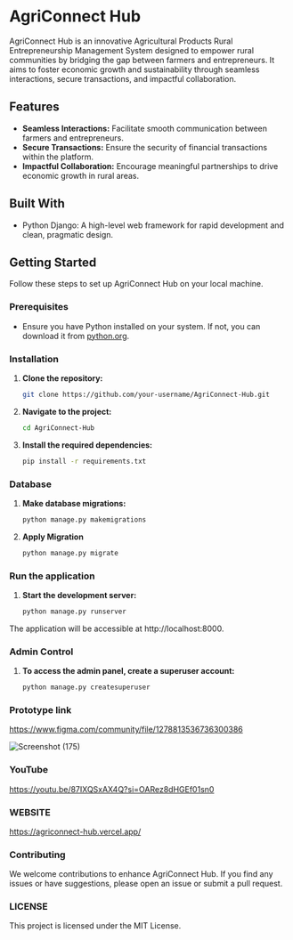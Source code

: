# AgriConnect Hub

AgriConnect Hub is an innovative Agricultural Products Rural Entrepreneurship Management System designed to empower rural communities by bridging the gap between farmers and entrepreneurs. It aims to foster economic growth and sustainability through seamless interactions, secure transactions, and impactful collaboration.

## Features

- **Seamless Interactions:** Facilitate smooth communication between farmers and entrepreneurs.
- **Secure Transactions:** Ensure the security of financial transactions within the platform.
- **Impactful Collaboration:** Encourage meaningful partnerships to drive economic growth in rural areas.

## Built With

- Python Django: A high-level web framework for rapid development and clean, pragmatic design.

## Getting Started

Follow these steps to set up AgriConnect Hub on your local machine.

### Prerequisites

- Ensure you have Python installed on your system. If not, you can download it from [python.org](https://www.python.org/).

### Installation

1. **Clone the repository:**

   ```bash
   git clone https://github.com/your-username/AgriConnect-Hub.git
2. **Navigate to the project:**
    ```bash
    cd AgriConnect-Hub
3. **Install the required dependencies:**
   ```bash
   pip install -r requirements.txt

### Database

1. **Make database migrations:**
   ```bash
   python manage.py makemigrations
2. **Apply Migration**
   ```bash
   python manage.py migrate
### Run the application

1. **Start the development server:**
   ```bash
   python manage.py runserver
The application will be accessible at http://localhost:8000.

### Admin Control
1. **To access the admin panel, create a superuser account:**
   ```bash
   python manage.py createsuperuser

### Prototype link
https://www.figma.com/community/file/1278813536736300386

![Screenshot (175)](https://github.com/manishraj27/AGRICONNECT-HUB/assets/77354587/1fa92640-a2d4-4276-9a8c-d1029724746c)

### YouTube
https://youtu.be/87IXQSxAX4Q?si=OARez8dHGEf01sn0

### WEBSITE
https://agriconnect-hub.vercel.app/

### Contributing
We welcome contributions to enhance AgriConnect Hub. If you find any issues or have suggestions, please open an issue or submit a pull request.
### LICENSE
This project is licensed under the MIT License.
